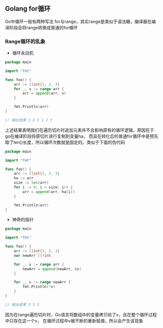 ## Golang for循环

Go中循环一般有两种写法 for与range，其实range是类似于语法糖，编译器在编译阶段会将range转换成普通的for循环

### Range循环的乱象

- 循环永动机
```go
package main

import "fmt"

func foo() {
	arr := []int{1, 2, 3}
	for _, v := range arr {
		arr = append(arr, v)
	}

	fmt.Println(arr)
}

// 输出结果 1 2 3 1 2 3
```
上述结果表明我们在遍历切片时追加元素并不会影响原有的循环逻辑，原因在于go在编译阶段将原切片进行复制到变量ha，
而且在转化后的普通for循环中是预先取了len()长度，所以循环次数就是固定的。类似于下面的伪代码

```go
package main

import "fmt"

func foo() {
	arr := []int{1, 2, 3}
	ha := arr
	size := len(arr)
	for i := 0; i < size; i++ {
		arr = append(arr, ha[i])
	}

	fmt.Println(arr)
}
```


- 神奇的指针

```go
package main

import "fmt"

func foo() {
	arr := []int{1, 2, 3}
	var newArr []*int

	for _, v := range arr {
		newArr = append(newArr, &v)
	}

	for _, v := range newArr {
		fmt.Println(*v)
	}
}

// 输出结果 3 3 3
```
因为在range遍历切片时，Go语言将数组中的变量拷贝给了v，且在整个循环过程中只存在这一个v，
在循环过程中v被不断的重新赋值，所以会产生该现象